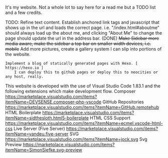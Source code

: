 It's my website. Not a whole lot to say here for a read me but a TODO list and a few credits.

TODO:
    Refine text content.
    Establish anchored link tags and javascript that shows up in the url and loads the correct page.
        i.e. "/index.html#aboutme" should always load up the about me, and clicking "About Me" to change the page should update the url in the address bar.
    (DONE) ~~Make Sidebar more media aware, make the sidebar a top bar on smaller width devices, i.e. mobile~~
    Add more pictures, create a gallery system I can slip into portions of the website.

    Implement a blog of statically generated pages with Hexo. [ https://hexo.io ]
        I can deploy this to github pages or deploy this to neocities or any host, really.

This website is developed with the use of Visual Studio Code 1.83.1
and the following extensions which make development flow.
    Composer
        https://marketplace.visualstudio.com/items?itemName=DEVSENSE.composer-php-vscode
    GitHub Repositories
        https://marketplace.visualstudio.com/items?itemName=GitHub.remotehub
    HTML Boilerplate
        https://marketplace.visualstudio.com/items?itemName=sidthesloth.html5-boilerplate
    HTML CSS Support
        https://marketplace.visualstudio.com/items?itemName=ecmel.vscode-html-css
    Live Server (Five Server)
        https://marketplace.visualstudio.com/items?itemName=yandeu.five-server
    SVG
        https://marketplace.visualstudio.com/items?itemName=jock.svg
    Svg Preview
        https://marketplace.visualstudio.com/items?itemName=SimonSiefke.svg-preview